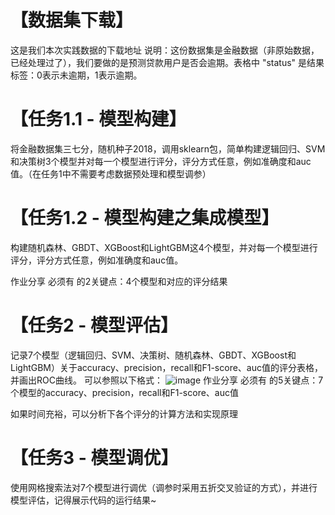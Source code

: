 # 【数据集下载】
这是我们本次实践数据的下载地址 
说明：这份数据集是金融数据（非原始数据，已经处理过了），我们要做的是预测贷款用户是否会逾期。表格中 "status" 是结果标签：0表示未逾期，1表示逾期。
# 【任务1.1 - 模型构建】
将金融数据集三七分，随机种子2018，调用sklearn包，简单构建逻辑回归、SVM和决策树3个模型并对每一个模型进行评分，评分方式任意，例如准确度和auc值。（在任务1中不需要考虑数据预处理和模型调参）

# 【任务1.2 - 模型构建之集成模型】 
构建随机森林、GBDT、XGBoost和LightGBM这4个模型，并对每一个模型进行评分，评分方式任意，例如准确度和auc值。

作业分享 必须有 的2关键点：4个模型和对应的评分结果
# 【任务2 - 模型评估】 
记录7个模型（逻辑回归、SVM、决策树、随机森林、GBDT、XGBoost和LightGBM）关于accuracy、precision，recall和F1-score、auc值的评分表格，并画出ROC曲线。
可以参照以下格式：
![image](./picture/模型评估.png)
作业分享 必须有 的5关键点：7个模型的accuracy、precision，recall和F1-score、auc值

如果时间充裕，可以分析下各个评分的计算方法和实现原理
# 【任务3 - 模型调优】 
使用网格搜索法对7个模型进行调优（调参时采用五折交叉验证的方式），并进行模型评估，记得展示代码的运行结果~
